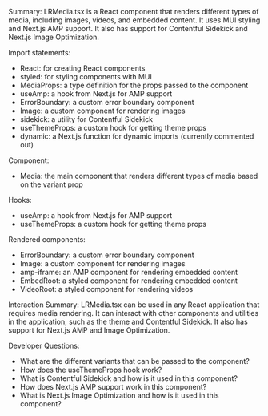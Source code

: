 Summary:
LRMedia.tsx is a React component that renders different types of media, including images, videos, and embedded content. It uses MUI styling and Next.js AMP support. It also has support for Contentful Sidekick and Next.js Image Optimization.

Import statements:
- React: for creating React components
- styled: for styling components with MUI
- MediaProps: a type definition for the props passed to the component
- useAmp: a hook from Next.js for AMP support
- ErrorBoundary: a custom error boundary component
- Image: a custom component for rendering images
- sidekick: a utility for Contentful Sidekick
- useThemeProps: a custom hook for getting theme props
- dynamic: a Next.js function for dynamic imports (currently commented out)

Component:
- Media: the main component that renders different types of media based on the variant prop

Hooks:
- useAmp: a hook from Next.js for AMP support
- useThemeProps: a custom hook for getting theme props

Rendered components:
- ErrorBoundary: a custom error boundary component
- Image: a custom component for rendering images
- amp-iframe: an AMP component for rendering embedded content
- EmbedRoot: a styled component for rendering embedded content
- VideoRoot: a styled component for rendering videos

Interaction Summary:
LRMedia.tsx can be used in any React application that requires media rendering. It can interact with other components and utilities in the application, such as the theme and Contentful Sidekick. It also has support for Next.js AMP and Image Optimization.

Developer Questions:
- What are the different variants that can be passed to the component?
- How does the useThemeProps hook work?
- What is Contentful Sidekick and how is it used in this component?
- How does Next.js AMP support work in this component?
- What is Next.js Image Optimization and how is it used in this component?